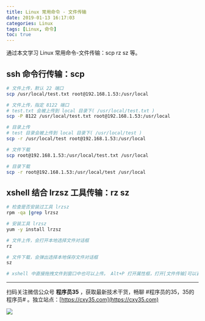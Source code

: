 ```yaml
---
title: Linux 常用命令 - 文件传输
date: 2019-01-13 16:17:03
categories: Linux
tags: [Linux, 命令]
toc: true
---
```

通过本文学习 Linux 常用命令-文件传输：scp rz sz 等。
<!-- more -->

## ssh 命令行传输：scp

```bash
# 文件上传，默认 22 端口
scp /usr/local/test.txt root@192.168.1.53:/usr/local

# 文件上传，指定 8122 端口
# test.txt 会被上传到 local 目录下( /usr/local/test.txt )
scp -P 8122 /usr/local/test.txt root@192.168.1.53:/usr/local

# 目录上传
# test 目录会被上传到 local 目录下( /usr/local/test )
scp -r /usr/local/test root@192.168.1.53:/usr/local

# 文件下载
scp root@192.168.1.53:/usr/local/test.txt /usr/local

# 目录下载
scp -r root@192.168.1.53:/usr/local/test /usr/local
```

## xshell 结合 lrzsz 工具传输：rz sz

```bash
# 检查是否安装过工具 lrzsz
rpm -qa |grep lrzsz

# 安装工具 lrzsz
yum -y install lrzsz

# 文件上传，会打开本地选择文件对话框
rz

# 文件下载，会弹出选择本地保存文件对话框
sz

# xshell 中直接拖拽文件到窗口中也可以上传。 Alt+P 打开属性框，打开[文件传输]可以调整传输的一些属性
```


---

扫码关注微信公众号 **程序员35** ，获取最新技术干货，畅聊 #程序员的35，35的程序员# 。独立站点：[https://cxy35.com](https://cxy35.com)

![](https://oscimg.oschina.net/oscnet/up-285838b9c516db5bb1ba760f292f2346078.JPEG)
